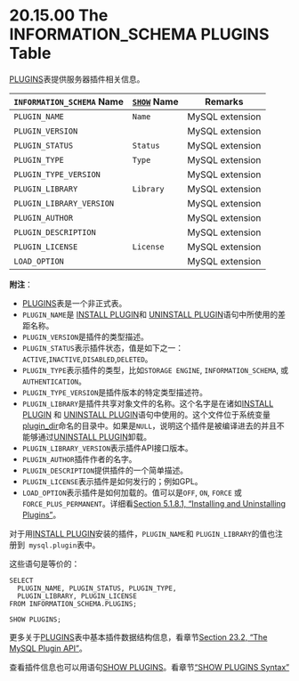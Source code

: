 # 20.15.00 The INFORMATION_SCHEMA PLUGINS Table

[PLUGINS](./20.15.00_The_INFORMATION_SCHEMA_PLUGINS_Table.md)表提供服务器插件相关信息。

<table>
<thead>
<tr>
	<th scope="col"><code class="literal">INFORMATION_SCHEMA</code> Name</th>
	<th scope="col"><a class="link" href="show.html" title="13.7.5. SHOW Syntax"><code class="literal">SHOW</code></a> Name</th>
	<th scope="col">Remarks</th>
</tr>
</thead>

<tbody>
<tr>
	<td scope="row"><code class="literal">PLUGIN_NAME</code></td>
	<td><code class="literal">Name</code></td>
	<td>MySQL extension</td>
</tr>

<tr>
	<td scope="row"><code class="literal">PLUGIN_VERSION</code></td>
	<td> </td>
	<td>MySQL extension</td>
</tr>

<tr>
	<td scope="row"><code class="literal">PLUGIN_STATUS</code></td>
	<td><code class="literal">Status</code></td>
	<td>MySQL extension</td>
</tr>

<tr>
	<td scope="row"><code class="literal">PLUGIN_TYPE</code></td>
	<td><code class="literal">Type</code></td>
	<td>MySQL extension</td>
</tr>

<tr>
	<td scope="row"><code class="literal">PLUGIN_TYPE_VERSION</code></td>
	<td> </td>
	<td>MySQL extension</td>
</tr>

<tr>
	<td scope="row"><code class="literal">PLUGIN_LIBRARY</code></td>
	<td><code class="literal">Library</code></td>
	<td>MySQL extension</td>
</tr>

<tr>
	<td scope="row"><code class="literal">PLUGIN_LIBRARY_VERSION</code></td>
	<td> </td><td>MySQL extension</td>
</tr>

<tr>
	<td scope="row"><code class="literal">PLUGIN_AUTHOR</code></td>
	<td> </td>
	<td>MySQL extension</td>
</tr>

<tr>
	<td scope="row"><code class="literal">PLUGIN_DESCRIPTION</code></td>
	<td> </td>
	<td>MySQL extension</td>
</tr>

<tr>
	<td scope="row"><code class="literal">PLUGIN_LICENSE</code></td>
	<td><code class="literal">License</code></td>
	<td>MySQL extension</td>
</tr>

<tr>
	<td scope="row"><code class="literal">LOAD_OPTION</code></td>
	<td> </td>
	<td>MySQL extension</td>
</tr>
</tbody>
</table>

**附注**：

- [PLUGINS](./20.15.00_The_INFORMATION_SCHEMA_PLUGINS_Table.md)表是一个非正式表。
- `PLUGIN_NAME`是 [INSTALL PLUGIN](../Chapter_13/13.07.03_Plugin_and_User-Defined_Function_Statements.md#13.07.03.03)和 [UNINSTALL PLUGIN](../Chapter_13/13.07.03_Plugin_and_User-Defined_Function_Statements.md#13.07.03.04)语句中所使用的差距名称。
- `PLUGIN_VERSION`是插件的类型描述。
- `PLUGIN_STATUS`表示插件状态，值是如下之一：`ACTIVE`,`INACTIVE`,`DISABLED`,`DELETED`。
- `PLUGIN_TYPE`表示插件的类型，比如`STORAGE ENGINE`, `INFORMATION_SCHEMA`, 或 `AUTHENTICATION`。
- `PLUGIN_TYPE_VERSION`是插件版本的特定类型描述符。
- `PLUGIN_LIBRARY`是插件共享对象文件的名称。这个名字是在诸如[INSTALL PLUGIN](../Chapter_13/13.07.03_Plugin_and_User-Defined_Function_Statements.md#13.07.03.03) 和 [UNINSTALL PLUGIN](../Chapter_13/13.07.03_Plugin_and_User-Defined_Function_Statements.md#13.07.03.04)语句中使用的。这个文件位于系统变量[plugin_dir]()命名的目录中。如果是`NULL`，说明这个插件是被编译进去的并且不能够通过[UNINSTALL PLUGIN](../Chapter_13/13.07.03_Plugin_and_User-Defined_Function_Statements.md#13.07.03.04)卸载。
- `PLUGIN_LIBRARY_VERSION`表示插件API接口版本。
- `PLUGIN_AUTHOR`插件作者的名字。
- `PLUGIN_DESCRIPTION`提供插件的一个简单描述。
- `PLUGIN_LICENSE`表示插件是如何发行的；例如GPL。
- `LOAD_OPTION`表示插件是如何加载的。值可以是`OFF`, `ON`, `FORCE` 或 `FORCE_PLUS_PERMANENT`。详细看[Section 5.1.8.1, “Installing and Uninstalling Plugins”](../Chapter_05/05.01.04_Server_System_Variables.md)。

对于用[INSTALL PLUGIN](../Chapter_13/13.07.03_Plugin_and_User-Defined_Function_Statements.md#13.07.03.03)安装的插件，`PLUGIN_NAME`和 `PLUGIN_LIBRARY`的值也注册到` mysql.plugin`表中。

这些语句是等价的：

	SELECT
	  PLUGIN_NAME, PLUGIN_STATUS, PLUGIN_TYPE,
	  PLUGIN_LIBRARY, PLUGIN_LICENSE
	FROM INFORMATION_SCHEMA.PLUGINS;
	
	SHOW PLUGINS;

更多关于[PLUGINS](./20.15.00_The_INFORMATION_SCHEMA_PLUGINS_Table.md)表中基本插件数据结构信息，看章节[Section 23.2, “The MySQL Plugin API”](../Chapter_23/23.02.00_The_MySQL_Plugin_API.md)。

查看插件信息也可以用语句[SHOW PLUGINS](../Chapter_13/13.07.05_SHOW_Syntax.md#13.07.05.26)。看章节[“SHOW PLUGINS Syntax”](../Chapter_13/13.07.05_SHOW_Syntax.md#13.07.05.26)